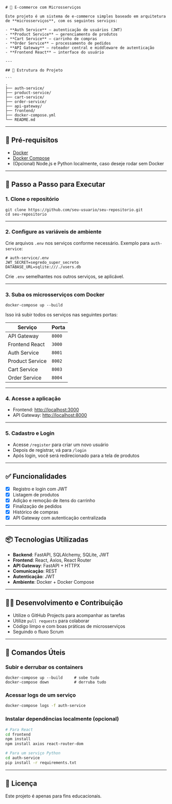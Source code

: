
````
# 🛒 E-commerce com Microsserviços

Este projeto é um sistema de e-commerce simples baseado em arquitetura de **microsserviços**, com os seguintes serviços:

- **Auth Service** – autenticação de usuários (JWT)
- **Product Service** – gerenciamento de produtos
- **Cart Service** – carrinho de compras
- **Order Service** – processamento de pedidos
- **API Gateway** – roteador central e middleware de autenticação
- **Frontend React** – interface do usuário

---

## 📁 Estrutura do Projeto

```
.
├── auth-service/
├── product-service/
├── cart-service/
├── order-service/
├── api-gateway/
├── frontend/
├── docker-compose.yml
└── README.md
````

---

## 🚀 Pré-requisitos

* [Docker](https://www.docker.com/)
* [Docker Compose](https://docs.docker.com/compose/)
* (Opcional) Node.js e Python localmente, caso deseje rodar sem Docker

---

## 🧪 Passo a Passo para Executar

### 1. Clone o repositório

```
git clone https://github.com/seu-usuario/seu-repositorio.git
cd seu-repositorio
```

---

### 2. Configure as variáveis de ambiente

Crie arquivos `.env` nos serviços conforme necessário. Exemplo para `auth-service`:

```
# auth-service/.env
JWT_SECRET=segredo_super_secreto
DATABASE_URL=sqlite:///./users.db
```

Crie `.env` semelhantes nos outros serviços, se aplicável.

---

### 3. Suba os microsserviços com Docker

```
docker-compose up --build
```

Isso irá subir todos os serviços nas seguintes portas:

| Serviço         | Porta  |
| --------------- | ------ |
| API Gateway     | `8000` |
| Frontend React  | `3000` |
| Auth Service    | `8001` |
| Product Service | `8002` |
| Cart Service    | `8003` |
| Order Service   | `8004` |

---

### 4. Acesse a aplicação

* Frontend: [http://localhost:3000](http://localhost:3000)
* API Gateway: [http://localhost:8000](http://localhost:8000)

---

### 5. Cadastro e Login

* Acesse `/register` para criar um novo usuário
* Depois de registrar, vá para `/login`
* Após login, você será redirecionado para a tela de produtos

---

## ✅ Funcionalidades

* [x] Registro e login com JWT
* [x] Listagem de produtos
* [x] Adição e remoção de itens do carrinho
* [x] Finalização de pedidos
* [x] Histórico de compras
* [x] API Gateway com autenticação centralizada

---

## 📦 Tecnologias Utilizadas

* **Backend**: FastAPI, SQLAlchemy, SQLite, JWT
* **Frontend**: React, Axios, React Router
* **API Gateway**: FastAPI + HTTPX
* **Comunicação**: REST
* **Autenticação**: JWT
* **Ambiente**: Docker + Docker Compose

---

## 👨‍💻 Desenvolvimento e Contribuição

* Utilize o GitHub Projects para acompanhar as tarefas
* Utilize `pull requests` para colaborar
* Código limpo e com boas práticas de microsserviços
* Seguindo o fluxo Scrum

---

## 🧹 Comandos Úteis

### Subir e derrubar os containers

```
docker-compose up --build     # sobe tudo
docker-compose down           # derruba tudo
```

### Acessar logs de um serviço

```bash
docker-compose logs -f auth-service
```

### Instalar dependências localmente (opcional)

```bash
# Para React
cd frontend
npm install
npm install axios react-router-dom

# Para um serviço Python
cd auth-service
pip install -r requirements.txt
```

---

## 📌 Licença

Este projeto é apenas para fins educacionais.

